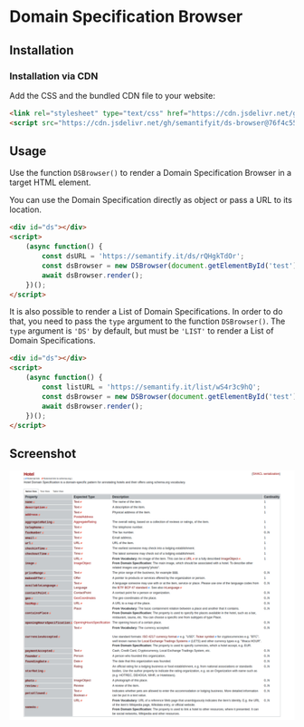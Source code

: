 # Domain Specification Browser

## Installation

### Installation via CDN

Add the CSS and the bundled CDN file to your website:

``` html
<link rel="stylesheet" type="text/css" href="https://cdn.jsdelivr.net/gh/semantifyit/ds-browser@76f4c55/ds-browser.css" />
<script src="https://cdn.jsdelivr.net/gh/semantifyit/ds-browser@76f4c55/dist/ds-browser.min.js">
```

## Usage

Use the function `DSBrowser()` to render a Domain Specification Browser in a target HTML element.

You can use the Domain Specification directly as object or pass a URL to its location.

``` html
<div id="ds"></div>
<script>
    (async function() {
        const dsURL = 'https://semantify.it/ds/rQHgkTdOr';
        const dsBrowser = new DSBrowser(document.getElementById('test'), dsURL);
        await dsBrowser.render();
    })();
</script>
```

It is also possible to render a List of Domain Specifications. In order to do that, you need to pass the `type` argument to the function `DSBrowser()`. The `type` argument is `'DS'` by default, but must be `'LIST'` to render a List of Domain Specifications.

``` html
<div id="ds"></div>
<script>
    (async function() {
        const listURL = 'https://semantify.it/list/wS4r3c9hQ';
        const dsBrowser = new DSBrowser(document.getElementById('test'), listURL, 'LIST');
        await dsBrowser.render();
    })();
</script>
```

## Screenshot

![Example](images/example.png)